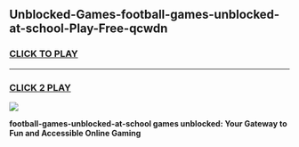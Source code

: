 
## Unblocked-Games-football-games-unblocked-at-school-Play-Free-qcwdn
<h3>
<a href="https://premium76.site?title=football-games-unblocked-at-school&ref=23A">CLICK TO PLAY</a></h3>
<hr>

<h3>
<a href="https://premium76.site?title=football-games-unblocked-at-school&ref=23A">CLICK 2 PLAY</a>
  
</h3>

<a href="https://premium76.site?title=football-games-unblocked-at-school&ref=23A"><img src="https://clearcache.store/games.png"></a>


**football-games-unblocked-at-school games unblocked: Your Gateway to Fun and Accessible Online Gaming**

